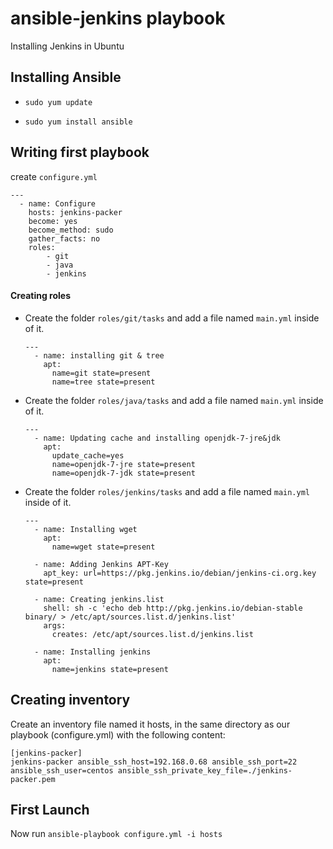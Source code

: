 # ansible-jenkins playbook
Installing Jenkins in Ubuntu

## Installing Ansible

- `sudo yum update`

- `sudo yum install ansible`

## Writing first playbook

create `configure.yml`

  ```
  ---
    - name: Configure
      hosts: jenkins-packer
      become: yes
      become_method: sudo
      gather_facts: no
      roles:
          - git
          - java
          - jenkins
  ```

#### Creating roles

- Create the folder `roles/git/tasks` and add a file named `main.yml` inside of it.

    ```
    ---
      - name: installing git & tree
        apt:
          name=git state=present
          name=tree state=present
    ```

- Create the folder `roles/java/tasks` and add a file named `main.yml` inside of it.
    ```
    ---
      - name: Updating cache and installing openjdk-7-jre&jdk
        apt:
          update_cache=yes
          name=openjdk-7-jre state=present
          name=openjdk-7-jdk state=present
    ```

- Create the folder `roles/jenkins/tasks` and add a file named `main.yml` inside of it.
    ```
    ---
      - name: Installing wget
        apt:
          name=wget state=present

      - name: Adding Jenkins APT-Key
        apt_key: url=https://pkg.jenkins.io/debian/jenkins-ci.org.key state=present

      - name: Creating jenkins.list
        shell: sh -c 'echo deb http://pkg.jenkins.io/debian-stable binary/ > /etc/apt/sources.list.d/jenkins.list'
        args:
          creates: /etc/apt/sources.list.d/jenkins.list

      - name: Installing jenkins
        apt:
          name=jenkins state=present
    ```  

## Creating inventory

Create an inventory file named it hosts, in the same directory as our playbook (configure.yml) with the following content:

  ```
  [jenkins-packer]
  jenkins-packer ansible_ssh_host=192.168.0.68 ansible_ssh_port=22 ansible_ssh_user=centos ansible_ssh_private_key_file=./jenkins-packer.pem
  ```

## First Launch

Now run `ansible-playbook configure.yml -i hosts`
